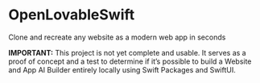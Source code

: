 # OpenLovableSwift
Clone and recreate any website as a modern web app in seconds

**IMPORTANT:** This project is not yet complete and usable. It serves as a proof of concept and a test to determine if it’s possible to build a Website and App AI Builder entirely locally using Swift Packages and SwiftUI. 
